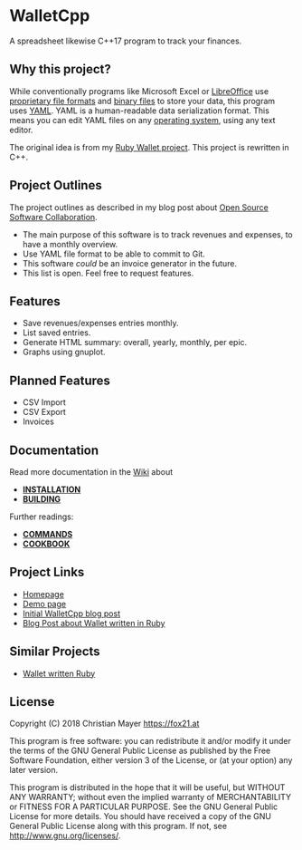 # WalletCpp

A spreadsheet likewise C++17 program to track your finances.

## Why this project?

While conventionally programs like Microsoft Excel or [LibreOffice](https://www.libreoffice.org/) use [proprietary file formats](https://en.wikipedia.org/wiki/Proprietary_format) and [binary files](https://en.wikipedia.org/wiki/Binary_file) to store your data, this program uses [YAML](https://en.wikipedia.org/wiki/YAML). YAML is a human-readable data serialization format. This means you can edit YAML files on any [operating system](https://en.wikipedia.org/wiki/Operating_system), using any text editor.

The original idea is from my [Ruby Wallet project](https://github.com/TheFox/wallet). This project is rewritten in C++.

## Project Outlines

The project outlines as described in my blog post about [Open Source Software Collaboration](https://blog.fox21.at/2019/02/21/open-source-software-collaboration.html).

- The main purpose of this software is to track revenues and expenses, to have a monthly overview.
- Use YAML file format to be able to commit to Git.
- This software *could* be an invoice generator in the future.
- This list is open. Feel free to request features.

## Features

- Save revenues/expenses entries monthly.
- List saved entries.
- Generate HTML summary: overall, yearly, monthly, per epic.
- Graphs using gnuplot.

## Planned Features

- CSV Import
- CSV Export
- Invoices

## Documentation

Read more documentation in the [Wiki](https://github.com/TheFox/wallet-cpp/wiki) about

- [**INSTALLATION**](https://github.com/TheFox/wallet-cpp/wiki/Install)
- [**BUILDING**](https://github.com/TheFox/wallet-cpp/wiki/Building)

Further readings:

- [**COMMANDS**](https://github.com/TheFox/wallet-cpp/wiki/Commands)
- [**COOKBOOK**](https://github.com/TheFox/wallet-cpp/wiki/Cookbook)

## Project Links

- [Homepage](https://wallet.fox21.at/)
- [Demo page](https://wallet.fox21.at/demo/)
- [Initial WalletCpp blog post](https://blog.fox21.at/2018/11/02/cpp-smart-pointers.html)
- [Blog Post about Wallet written in Ruby](http://blog.fox21.at/2015/07/09/wallet.html)

## Similar Projects

- [Wallet written Ruby](https://github.com/TheFox/wallet)

## License

Copyright (C) 2018 Christian Mayer <https://fox21.at>

This program is free software: you can redistribute it and/or modify it under the terms of the GNU General Public License as published by the Free Software Foundation, either version 3 of the License, or (at your option) any later version.

This program is distributed in the hope that it will be useful, but WITHOUT ANY WARRANTY; without even the implied warranty of MERCHANTABILITY or FITNESS FOR A PARTICULAR PURPOSE. See the GNU General Public License for more details. You should have received a copy of the GNU General Public License along with this program. If not, see <http://www.gnu.org/licenses/>.

